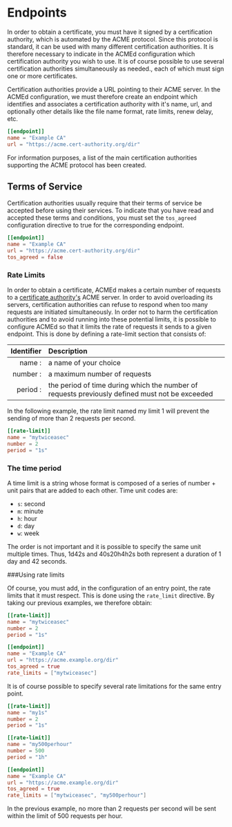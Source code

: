 [//]: # (Copying and distribution of this file, with or without modification,)
[//]: # (are permitted in any medium without royalty provided the copyright)
[//]: # (notice and this notice are preserved.  This file is offered as-is,)
[//]: # (without any warranty.)

# Endpoints

In order to obtain a certificate, you must have it signed by a certification authority, which is automated by the ACME protocol. Since this protocol is standard, it can be used with many different certification authorities. It is therefore necessary to indicate in the ACMEd configuration which certification authority you wish to use. It is of course possible to use several certification authorities simultaneously as needed., each of which must sign one or more certificates.

Certification authorities provide a URL pointing to their ACME server. In the ACMEd configuration, we must therefore create an endpoint which identifies and associates a certification authority with it's name, url, and optionally other details like the file name format, rate limits, renew delay, etc.

``` toml
[[endpoint]]
name = "Example CA"
url = "https://acme.cert-authority.org/dir"
```

For information purposes, a list of the main certification authorities supporting the ACME protocol has been created.


## Terms of Service

Certification authorities usually require that their terms of service be accepted before using their services. To indicate that you have read and accepted these terms and conditions, you must set the `tos_agreed` configuration directive to true for the corresponding endpoint.

``` toml
[[endpoint]]
name = "Example CA"
url = "https://acme.cert-authority.org/dir"
tos_agreed = false
```

### Rate Limits

In order to obtain a certificate, ACMEd makes a certain number of requests to a [certificate authority's](Additional-Certificate-Authorities.md) ACME server. In order to avoid overloading its servers, certification authorities can refuse to respond when too many requests are initiated simultaneously. In order not to harm the certification authorities and to avoid running into these potential limits, it is possible to configure ACMEd so that it limits the rate of requests it sends to a given endpoint. This is done by defining a rate-limit section that consists of:

| Identifier | Description |
| --: | :-- |
|name :| a name of your choice|
|number :| a maximum number of requests|
|period :| the period of time during which the number of requests previously defined must not be exceeded|

In the following example, the rate limit named my limit 1 will prevent the sending of more than 2 requests per second.

``` toml
[[rate-limit]]
name = "mytwiceasec"
number = 2
period = "1s"
```

### The time period

A time limit is a string whose format is composed of a series of number + unit pairs that are added to each other. Time unit codes are:

- `s`: second
- `m`: minute
- `h`: hour
- `d`: day
- `w`: week

The order is not important and it is possible to specify the same unit multiple times. Thus, 1d42s and 40s20h4h2s both represent a duration of 1 day and 42 seconds.

###Using rate limits

Of course, you must add, in the configuration of an entry point, the rate limits that it must respect. This is done using the `rate_limit` directive. By taking our previous examples, we therefore obtain:

``` toml
[[rate-limit]]
name = "mytwiceasec"
number = 2
period = "1s"

[[endpoint]]
name = "Example CA"
url = "https://acme.example.org/dir"
tos_agreed = true
rate_limits = ["mytwiceasec"]
```

It is of course possible to specify several rate limitations for the same entry point.

``` toml
[[rate-limit]]
name = "my1s"
number = 2
period = "1s"

[[rate-limit]]
name = "my500perhour"
number = 500
period = "1h"

[[endpoint]]
name = "Example CA"
url = "https://acme.example.org/dir"
tos_agreed = true
rate_limits = ["mytwiceasec", "my500perhour"]
```

In the previous example, no more than 2 requests per second will be sent within the limit of 500 requests per hour.

